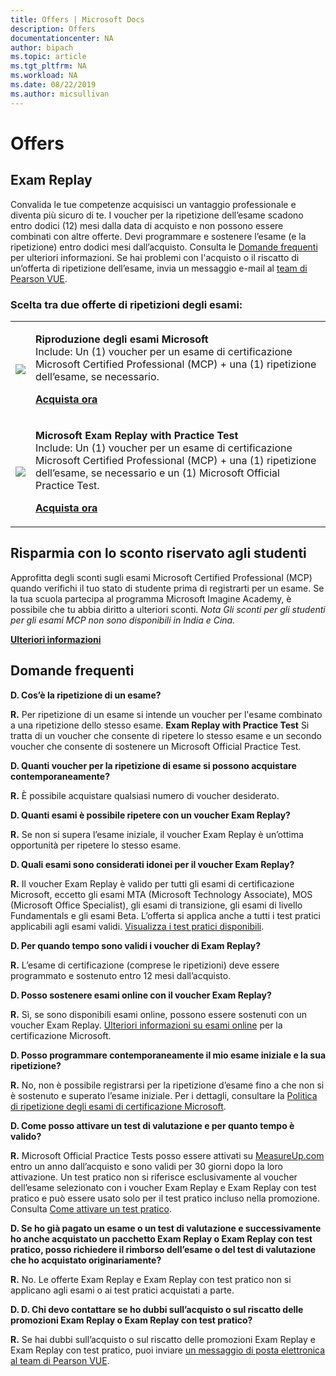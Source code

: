```yaml
---
title: Offers | Microsoft Docs
description: Offers 
documentationcenter: NA 
author: bipach
ms.topic: article
ms.tgt_pltfrm: NA
ms.workload: NA
ms.date: 08/22/2019
ms.author: micsullivan
---
```

# Offers

## Exam Replay

Convalida le tue competenze acquisisci un vantaggio professionale e diventa più sicuro di te. I voucher per la ripetizione dell’esame scadono entro dodici (12) mesi dalla data di acquisto e non possono essere combinati con altre offerte. Devi programmare e sostenere l’esame (e la ripetizione) entro dodici mesi dall’acquisto. Consulta le [Domande frequenti](#frequently-asked-questions) per ulteriori informazioni. Se hai problemi con l'acquisto o il riscatto di un’offerta di ripetizione dell’esame, invia un messaggio e-mail al [team di Pearson VUE](mailto:mindhub@pearson.com).

### Scelta tra due offerte di ripetizioni degli esami:

<div>
    <table border="0">
        <tr>
            <td>
                <img src="images/exam-replay-thumbnail.png">
            </td>
            <td>                
                <p><strong>Riproduzione degli esami Microsoft</strong><br/>Include: Un (1) voucher per un esame di certificazione Microsoft Certified Professional (MCP) + una (1) ripetizione dell’esame, se necessario.</p>
                <p><a href="https://us.mindhub.com/p/Microsoft-Exam-Replay?utm_source=msftmarketing&utm_medium=msft_offers&utm_campaign=ExamReplayFY20&utm_term=ERFY20&utm_content=weblink3"><strong>Acquista ora</strong></a></p>
            </td>
        </tr>
        <tr>
            <td>
                <img src="images/exam-replay-with-practice-test-thumbnail.png">
            </td>
            <td>
               <p><strong>Microsoft Exam Replay with Practice Test</strong><br/>Include: Un (1) voucher per un esame di certificazione Microsoft Certified Professional (MCP) + una (1) ripetizione dell’esame, se necessario e un (1) Microsoft Official Practice Test.</p>
               <p><a href="https://us.mindhub.com/p/Microsoft-Exam-Replay-PT?utm_source=msftmarketing&utm_medium=msft_offers&utm_campaign=ExamReplayFY20&utm_term=ERFY20&utm_content=weblink"><strong>Acquista ora</strong></a></p>
            </td>
        </tr>
    </table>
</div>


## Risparmia con lo sconto riservato agli studenti

Approfitta degli sconti sugli esami Microsoft Certified Professional (MCP) quando verifichi il tuo stato di studente prima di registrarti per un esame. Se la tua scuola partecipa al programma Microsoft Imagine Academy, è possibile che tu abbia diritto a ulteriori sconti. *Nota Gli sconti per gli studenti per gli esami MCP non sono disponibili in India e Cina.*

[**Ulteriori informazioni**](/learn/certifications/certification-exam-policies)

## Domande frequenti

**D. Cos’è la ripetizione di un esame?**

**R.** Per ripetizione di un esame si intende un voucher per l'esame combinato a una ripetizione dello stesso esame. **Exam Replay with Practice Test** Si tratta di un voucher che consente di ripetere lo stesso esame e un secondo voucher che consente di sostenere un Microsoft Official Practice Test.

**D. Quanti voucher per la ripetizione di esame si possono acquistare contemporaneamente?**

**R.** È possibile acquistare qualsiasi numero di voucher desiderato.

**D. Quanti esami è possibile ripetere con un voucher Exam Replay?**

**R.** Se non si supera l’esame iniziale, il voucher Exam Replay è un’ottima opportunità per ripetere lo stesso esame.

**D. Quali esami sono considerati idonei per il voucher Exam Replay?**

**R.** Il voucher Exam Replay è valido per tutti gli esami di certificazione Microsoft, eccetto gli esami MTA (Microsoft Technology Associate), MOS (Microsoft Office Specialist), gli esami di transizione, gli esami di livello Fundamentals e gli esami Beta. L’offerta si applica anche a tutti i test pratici applicabili agli esami validi. [Visualizza i test pratici disponibili](https://us.mindhub.com/microsoft-practice-tests).

**D. Per quando tempo sono validi i voucher di Exam Replay?**

**R.** L’esame di certificazione (comprese le ripetizioni) deve essere programmato e sostenuto entro 12 mesi dall’acquisto.

**D. Posso sostenere esami online con il voucher Exam Replay?**

**R.** Sì, se sono disponibili esami online, possono essere sostenuti con un voucher Exam Replay. [Ulteriori informazioni su esami online](/learn/certifications/online-exams) per la certificazione Microsoft.

**D. Posso programmare contemporaneamente il mio esame iniziale e la sua ripetizione?**

**R.** No, non è possibile registrarsi per la ripetizione d’esame fino a che non si è sostenuto e superato l’esame iniziale. Per i dettagli, consultare la [Politica di ripetizione degli esami di certificazione Microsoft](/learn/certifications/certification-exam-policies#exam-retake-policy).

**D. Come posso attivare un test di valutazione e per quanto tempo è valido?**

**R.** Microsoft Official Practice Tests posso essere attivati su [MeasureUp.com](https://www.measureup.com/) entro un anno dall’acquisto e sono validi per 30 giorni dopo la loro attivazione. Un test pratico non si riferisce esclusivamente al voucher dell’esame selezionato con i voucher Exam Replay e Exam Replay con test pratico e può essere usato solo per il test pratico incluso nella promozione. Consulta [Come attivare un test pratico](https://home.pearsonvue.com/microsoft/practicetests).

**D. Se ho già pagato un esame o un test di valutazione e successivamente ho anche acquistato un pacchetto Exam Replay o Exam Replay con test pratico, posso richiedere il rimborso dell’esame o del test di valutazione che ho acquistato originariamente?**

**R.** No. Le offerte Exam Replay e Exam Replay con test pratico non si applicano agli esami o ai test pratici acquistati a parte.

**D. D. Chi devo contattare se ho dubbi sull’acquisto o sul riscatto delle promozioni Exam Replay o Exam Replay con test pratico?**

**R.** Se hai dubbi sull’acquisto o sul riscatto delle promozioni Exam Replay e Exam Replay con test pratico, puoi inviare [un messaggio di posta elettronica al team di Pearson VUE](mailto:mindhub@pearson.com).



